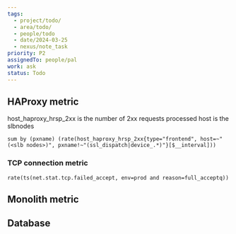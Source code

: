 ```yaml
---
tags:
  - project/todo/
  - area/todo/
  - people/todo
  - date/2024-03-25
  - nexus/note_task
priority: P2
assignedTo: people/pal
work: ask
status: Todo
---
```






## HAProxy metric 
host_haproxy_hrsp_2xx is the number of 2xx requests processed 
host is the slbnodes 


```grafana
sum by (pxname) (rate(host_haproxy_hrsp_2xx{type="frontend", host=~"(<slb nodes>)", pxname!~"(ssl_dispatch|device_.*)"}[$__interval]))
```

### TCP connection metric 
```wavefront
rate(ts(net.stat.tcp.failed_accept, env=prod and reason=full_acceptq))
```

## Monolith metric 



## Database 
